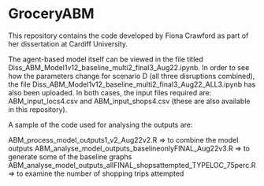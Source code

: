 # GroceryABM

This repository contains the code developed by Fiona Crawford as part of her dissertation at Cardiff University.

The agent-based model itself can be viewed in the file titled Diss_ABM_Model1v12_baseline_multi2_final3_Aug22.ipynb.  In order to see how the parameters change for scenario D (all three disruptions combined), the file Diss_ABM_Model1v12_baseline_multi2_final3_Aug22_ALL3.ipynb has also been uploaded.  In both cases, the input files required are: ABM_input_locs4.csv and ABM_input_shops4.csv (these are also available in this repository).

A sample of the code used for analysing the outputs are:

ABM_process_model_outputs1_v2_Aug22v2.R => to combine the model outputs
ABM_analyse_model_outputs_baselineonlyFINAL_Aug22v3.R => to generate some of the baseline graphs
ABM_analyse_model_outputs_allFINAL_shopsattempted_TYPELOC_75perc.R => to examine the number of shopping trips attempted
